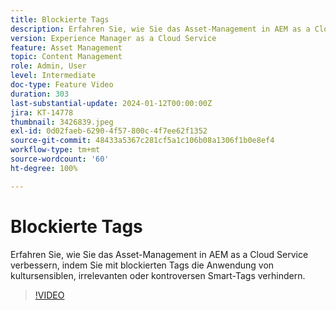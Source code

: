 ```yaml
---
title: Blockierte Tags
description: Erfahren Sie, wie Sie das Asset-Management in AEM as a Cloud Service verbessern, indem Sie mit blockierten Tags die Anwendung von kultursensiblen, irrelevanten oder kontroversen Smart-Tags verhindern.
version: Experience Manager as a Cloud Service
feature: Asset Management
topic: Content Management
role: Admin, User
level: Intermediate
doc-type: Feature Video
duration: 303
last-substantial-update: 2024-01-12T00:00:00Z
jira: KT-14778
thumbnail: 3426839.jpeg
exl-id: 0d02faeb-6290-4f57-800c-4f7ee62f1352
source-git-commit: 48433a5367c281cf5a1c106b08a1306f1b0e8ef4
workflow-type: tm+mt
source-wordcount: '60'
ht-degree: 100%

---
```


# Blockierte Tags

Erfahren Sie, wie Sie das Asset-Management in AEM as a Cloud Service verbessern, indem Sie mit blockierten Tags die Anwendung von kultursensiblen, irrelevanten oder kontroversen Smart-Tags verhindern.

>[!VIDEO](https://video.tv.adobe.com/v/3426839/?learn=on)
